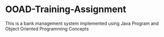 # OOAD-Training-Assignment
This is a bank management system implemented using Java Program and Object Oriented Programming Concepts
